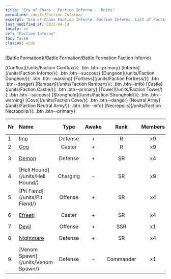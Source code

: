 ```yaml
---
title: "Era of Chaos - Faction Inferno -  Units"
permalink: /units/Faction Inferno/
excerpt: "Era of Chaos Faction Inferno. Faction Inferno. List of Faction in Era of Chaos"
last_modified_at: 2021-04-14
locale: en
ref: "Faction Inferno"
toc: false
classes: wide
---
```

  [Battle Formation](/Battle Formation/Battle Formation Faction Inferno)

 [Conflux](/units/Faction Conflux/){: .btn .btn--primary} [Inferno](/units/Faction Inferno/){: .btn .btn--success} [Dungeon](/units/Faction Dungeon/){: .btn .btn--warning} [Fortress](/units/Faction Fortress/){: .btn .btn--danger} [Rampart](/units/Faction Rampart/){: .btn .btn--info} [Castle](/units/Faction Castle/){: .btn .btn--primary} [Tower](/units/Faction Tower/){: .btn .btn--success} [Stronghold](/units/Faction Stronghold/){: .btn .btn--warning} [Cove](/units/Faction Cove/){: .btn .btn--danger} [Neutral Army](/units/Faction Neutral Army/){: .btn .btn--info} [Necropolis](/units/Faction Necropolis/){: .btn .btn--primary} 

  | Nr |         Name        |   Type   | Awake |    Rank   |   Members     |  Stars  | Exclusive | Attack  |     HP    |  Awaken Name  |
  |:---|:--------------------|:--------:|:-----:|:---------:|:-------------:|:-------:|:---------:|:-------:|:---------:|:--------------|
  | 1 | [Imp](/units/Imp/) | Defense | + | R | x9 | <i class="fas fa-star"/> | - | 51.3 | 1224 |  Familiar  |
  | 2 | [Gog](/units/Gog/) | Caster | + | R | x9 | <i class="fas fa-star"/> | - | 102.6 | 629 |  Magog  |
  | 3 | [Demon](/units/Demon/) | Defense | + | SR | x4 | <i class="fas fa-star"/><i class="fas fa-star"/> | + | 114.4 | 2489 |  Inferno Guard  |
  | 4 | [Hell Hound](/units/Hell Hound/) | Charging | - | SR | x9 | <i class="fas fa-star"/><i class="fas fa-star"/> | - | 77.8 | 827 |   -   |
  | 5 | [Pit Fiend](/units/Pit Fiend/) | Offense | + | SR | x4 | <i class="fas fa-star"/><i class="fas fa-star"/> | - | 174.9 | 1850 |  Pit Lord  |
  | 6 | [Efreeti](/units/Efreeti/) | Caster | + | SR | x4 | <i class="fas fa-star"/><i class="fas fa-star"/> | - | 225.4 | 1446 |  Efreet Sultan  |
  | 7 | [Devil](/units/Devil/) | Offense | + | SSR | x1 | <i class="fas fa-star"/><i class="fas fa-star"/><i class="fas fa-star"/> | - | 792.0 | 5431 |  Arch Devil  |
  | 8 | [Nightmare](/units/Nightmare/) | Defense | + | SR | x4 | <i class="fas fa-star"/><i class="fas fa-star"/><i class="fas fa-star"/> | - | 84.1 | 2691 |  Nightmare King  |
  | 9 | [Venom Spawn](/units/Venom Spawn/) | Defense | - | Commander | x1 | <i class="fas fa-star"/><i class="fas fa-star"/><i class="fas fa-star"/> | - | 375.0 | 13350 |   -   |
